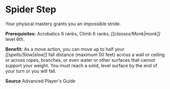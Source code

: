 ﻿---
cssclass: [feats]

---
# Spider Step

Your physical mastery grants you an impossible stride.

**Prerequisites:** Acrobatics 6 ranks, Climb 6 ranks, _[[classes/Monk|monk]]_ level 6th.

**Benefit:** As a move action, you can move up to half your _[[spells/Slow|slow]]_ fall distance (maximum 50 feet) across a wall or ceiling or across ropes, branches, or even water or other surfaces that cannot support your weight. You must reach a solid, level surface by the end of your turn or you will fall.

**Source** Advanced Player's Guide